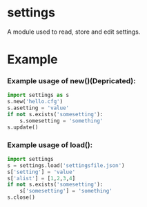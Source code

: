 # settings
A module used to read, store and edit settings.
# Example
### Example usage of new()(Depricated):
```python
import settings as s
s.new('hello.cfg')
s.asetting = 'value'
if not s.exists('somesetting'):
    s.somesetting = 'something'
s.update()
```
### Example usage of load():
```python
import settings
s = settings.load('settingsfile.json')
s['setting'] = 'value'
s['alist'] = [1,2,3,4]
if not s.exists('somesetting'):
    s['somesetting'] = 'something'
s.close()
```
